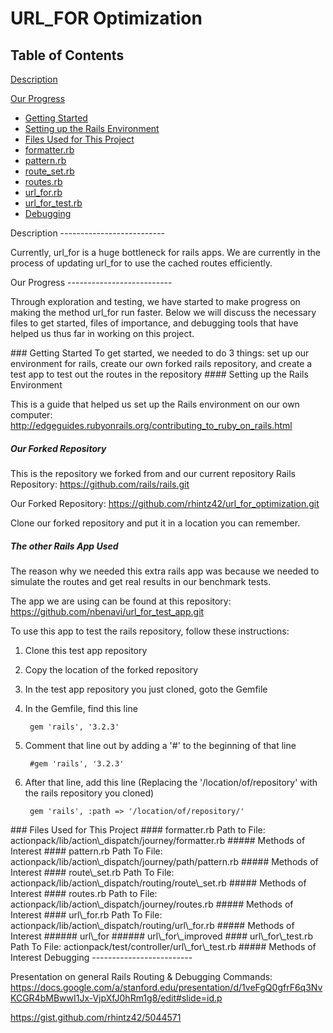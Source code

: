 URL\_FOR Optimization
=====================

Table of Contents
--------------------------
[Description](#description)

[Our Progress](#our_progress)
* [Getting Started](#getting_started)
 * [Setting up the Rails Environment](#setting_up_the_rails_environment)
* [Files Used for This Project](#files_used_for_this_project)
 * [formatter.rb](#formatter.rb)
 * [pattern.rb](#pattern.rb)
 * [route\_set.rb](#route_set.rb)
 * [routes.rb](#routes.rb)
 * [url\_for.rb](#url_for.rb)
 * [url\_for\_test.rb](#url_for_test.rb)
* [Debugging](#debugging)

<a name="description" />
Description
--------------------------

Currently, url\_for is a huge bottleneck for rails apps.
We are currently in the process of updating url\_for to use the cached routes efficiently.

<a name="progress" />
Our Progress
--------------------------

Through exploration and testing, we have started to make progress on making the method url\_for run faster.
Below we will discuss the necessary files to get started, files of importance, and debugging tools that have helped us thus far in working on this project.

<a name="getting_started" />
### Getting Started
To get started, we needed to do 3 things:
set up our environment for rails,
create our own forked rails repository,
and create a test app to test out the routes in the repository




<a name="setting_up_the_rails_environment" />
#### Setting up the Rails Environment

This is a guide that helped us set up the Rails environment on our own computer: http://edgeguides.rubyonrails.org/contributing_to_ruby_on_rails.html




##### Our Forked Repository
This is the repository we forked from and our current repository
Rails Repository: https://github.com/rails/rails.git

Our Forked Repository: https://github.com/rhintz42/url_for_optimization.git

Clone our forked repository and put it in a location you can remember.




##### The other Rails App Used
The reason why we needed this extra rails app was because we needed to simulate the routes and get real results in our benchmark tests.

The app we are using can be found at this repository: https://github.com/nbenavi/url_for_test_app.git

To use this app to test the rails repository, follow these instructions:

1. Clone this test app repository
2. Copy the location of the forked repository
3. In the test app repository you just cloned, goto the Gemfile
4. In the Gemfile, find this line

		gem 'rails', '3.2.3'

5. Comment that line out by adding a '#' to the beginning of that line

		#gem 'rails', '3.2.3'

6. After that line, add this line (Replacing the '/location/of/repository' with the rails repository you cloned)
		
		gem 'rails', :path => '/location/of/repository/'
		


<a name="files_used_for_this_project" />
### Files Used for This Project

<a name="formatter.rb" />
#### formatter.rb
Path to File: actionpack/lib/action\_dispatch/journey/formatter.rb
##### Methods of Interest

<a name="pattern.rb" />
#### pattern.rb
Path To File: actionpack/lib/action\_dispatch/journey/path/pattern.rb
##### Methods of Interest

<a name="route_set.rb" />
#### route\_set.rb
Path To File: actionpack/lib/action\_dispatch/routing/route\_set.rb
##### Methods of Interest

<a name="routes.rb" />
#### routes.rb
Path to File: actionpack/lib/action\_dispatch/journey/routes.rb
##### Methods of Interest

<a name="url_for.rb" />
#### url\_for.rb
Path To File: actionpack/lib/action\_dispatch/routing/url\_for.rb
##### Methods of Interest
###### url\_for
###### url\_for\_improved

<a name="url_for_test.rb" />
#### url\_for\_test.rb
Path To File: actionpack/test/controller/url\_for\_test.rb
##### Methods of Interest



<a name="debugging" />
Debugging
-------------------------

Presentation on general Rails Routing & Debugging Commands:
https://docs.google.com/a/stanford.edu/presentation/d/1veFgQ0gfrF6q3NvKCGR4bMBwwI1Jx-VjpXfJ0hRm1g8/edit#slide=id.p

https://gist.github.com/rhintz42/5044571

